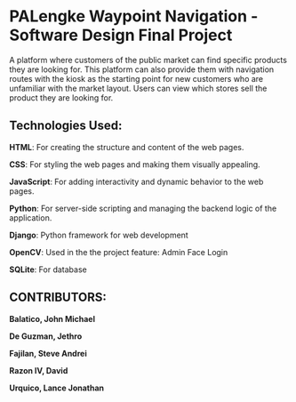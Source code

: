 <h1 align="left">PALengke Waypoint Navigation - Software Design Final Project </h1>

A platform where customers of the public market can find specific products they are looking for. 
This platform can also provide them with navigation routes with the kiosk as the starting point 
for new customers who are unfamiliar with the market layout. Users can view which stores sell the 
product they are looking for. 

## Technologies Used:

**HTML**: For creating the structure and content of the web pages.

**CSS**: For styling the web pages and making them visually appealing.

**JavaScript**: For adding interactivity and dynamic behavior to the web pages.

**Python**: For server-side scripting and managing the backend logic of the application.

**Django**: Python framework for web development

**OpenCV**: Used in the the project feature: Admin Face Login

**SQLite**: For database 







## CONTRIBUTORS:

**Balatico, John Michael**

**De Guzman, Jethro**

**Fajilan, Steve Andrei** 

**Razon IV, David**

**Urquico, Lance Jonathan**
